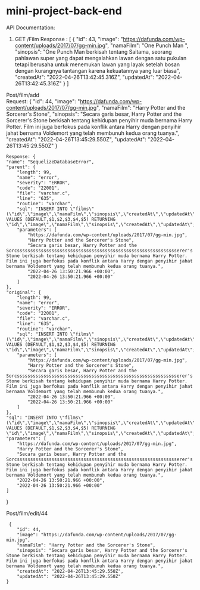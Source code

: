 # mini-project-back-end

API Documentation:

1. GET /Film
  Response : [
    {
        "id": 43,
        "image": "https://dafunda.com/wp-content/uploads/2017/07/gg-min.jpg",
        "namaFilm": "One Punch Man ",
        "sinopsis": "One Punch Man berkisah tentang Saitama, seorang pahlawan super yang dapat mengalahkan lawan dengan satu pukulan tetapi berusaha untuk menemukan lawan yang layak setelah bosan dengan kurangnya tantangan karena kekuatannya yang luar biasa",
        "createdAt": "2022-04-26T13:42:45.316Z",
        "updatedAt": "2022-04-26T13:42:45.316Z"
    }
]

  Post/film/add   
     Request:
   {
        "id": 44,
        "image": "https://dafunda.com/wp-content/uploads/2017/07/gg-min.jpg",
        "namaFilm": "Harry Potter and the Sorcerer's Stone",
        "sinopsis": "Secara garis besar, Harry Potter and the Sorcerer's Stone berkisah tentang kehidupan penyihir muda bernama Harry Potter. Film ini juga berfokus pada konflik antara Harry dengan penyihir jahat bernama Voldemort yang telah membunuh kedua orang tuanya.",
        "createdAt": "2022-04-26T13:45:29.550Z",
        "updatedAt": "2022-04-26T13:45:29.550Z"
    }

    Response: {
    "name": "SequelizeDatabaseError",
    "parent": {
        "length": 99,
        "name": "error",
        "severity": "ERROR",
        "code": "22001",
        "file": "varchar.c",
        "line": "635",
        "routine": "varchar",
        "sql": "INSERT INTO \"films\" (\"id\",\"image\",\"namaFilm\",\"sinopsis\",\"createdAt\",\"updatedAt\") VALUES (DEFAULT,$1,$2,$3,$4,$5) RETURNING \"id\",\"image\",\"namaFilm\",\"sinopsis\",\"createdAt\",\"updatedAt\";",
        "parameters": [
            "https://dafunda.com/wp-content/uploads/2017/07/gg-min.jpg",
            "Harry Potter and the Sorcerer's Stone",
            "Secara garis besar, Harry Potter and the Sorcsssssssssssssssssssssssssssssssssssssssssssssssssssssssssssserer's Stone berkisah tentang kehidupan penyihir muda bernama Harry Potter. Film ini juga berfokus pada konflik antara Harry dengan penyihir jahat bernama Voldemort yang telah membunuh kedua orang tuanya.",
            "2022-04-26 13:50:21.966 +00:00",
            "2022-04-26 13:50:21.966 +00:00"
        ]
    },
    "original": {
        "length": 99,
        "name": "error",
        "severity": "ERROR",
        "code": "22001",
        "file": "varchar.c",
        "line": "635",
        "routine": "varchar",
        "sql": "INSERT INTO \"films\" (\"id\",\"image\",\"namaFilm\",\"sinopsis\",\"createdAt\",\"updatedAt\") VALUES (DEFAULT,$1,$2,$3,$4,$5) RETURNING \"id\",\"image\",\"namaFilm\",\"sinopsis\",\"createdAt\",\"updatedAt\";",
        "parameters": [
            "https://dafunda.com/wp-content/uploads/2017/07/gg-min.jpg",
            "Harry Potter and the Sorcerer's Stone",
            "Secara garis besar, Harry Potter and the Sorcsssssssssssssssssssssssssssssssssssssssssssssssssssssssssssserer's Stone berkisah tentang kehidupan penyihir muda bernama Harry Potter. Film ini juga berfokus pada konflik antara Harry dengan penyihir jahat bernama Voldemort yang telah membunuh kedua orang tuanya.",
            "2022-04-26 13:50:21.966 +00:00",
            "2022-04-26 13:50:21.966 +00:00"
        ]
    },
    "sql": "INSERT INTO \"films\" (\"id\",\"image\",\"namaFilm\",\"sinopsis\",\"createdAt\",\"updatedAt\") VALUES (DEFAULT,$1,$2,$3,$4,$5) RETURNING \"id\",\"image\",\"namaFilm\",\"sinopsis\",\"createdAt\",\"updatedAt\";",
    "parameters": [
        "https://dafunda.com/wp-content/uploads/2017/07/gg-min.jpg",
        "Harry Potter and the Sorcerer's Stone",
        "Secara garis besar, Harry Potter and the Sorcsssssssssssssssssssssssssssssssssssssssssssssssssssssssssssserer's Stone berkisah tentang kehidupan penyihir muda bernama Harry Potter. Film ini juga berfokus pada konflik antara Harry dengan penyihir jahat bernama Voldemort yang telah membunuh kedua orang tuanya.",
        "2022-04-26 13:50:21.966 +00:00",
        "2022-04-26 13:50:21.966 +00:00"
    ]
}
    
    

   Post/film/edit/44

     {
        "id": 44,
        "image": "https://dafunda.com/wp-content/uploads/2017/07/gg-min.jpg",
        "namaFilm": "Harry Potter and the Sorcerer's Stone",
        "sinopsis": "Secara garis besar, Harry Potter and the Sorcerer's Stone berkisah tentang kehidupan penyihir muda bernama Harry Potter. Film ini juga berfokus pada konflik antara Harry dengan penyihir jahat bernama Voldemort yang telah membunuh kedua orang tuanya.",
        "createdAt": "2022-04-26T13:45:29.550Z",
        "updatedAt": "2022-04-26T13:45:29.550Z"
    }


    
  